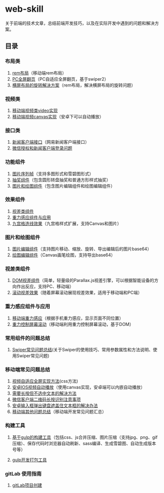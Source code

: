 # web-skill

关于前端的技术文章，总结前端开发技巧，以及在实际开发中遇到的问题和解决方案。

## 目录

### 布局类

1. [rem布局](https://github.com/randomlwh/f2e-rem)（移动端rem布局）
2. [PC全屏翻页](https://github.com/momo1030/Plugins/tree/master/pc-responsive)（PC自适应全屏翻页，基于swiper2）
3. [横屏布局的旋转解决方案](https://github.com/randomlwh/f2e-rem-rotate)（rem布局，解决横屏布局的旋转问题）

### 视频类
1. [移动端视频类video实现](https://github.com/randomlwh/f2e-rem)
2. [移动端视频canvas实现](https://github.com/momo1030/Plugins/tree/master/pc-responsive)（安卓下可以自动播放）

### 接口类

1. [新闻客户端接口](http://doc.ws.netease.com/pages/viewpage.action?pageId=2886075)（网易新闻客户端接口）
2. [微信授权和新闻客户端登录问题](./docs/weixinAndNewApp)

### 功能组件

1. [图片序列帧](http://tgideas.github.io/motion/doc/data/component/mo.Film.html)（支持多图形式和雪碧图形式）
2. [抽奖组件](http://tgideas.github.io/motion/doc/data/component/mo.Lottery.html)（包含圆形转盘抽奖和普通方形样式抽奖）
3. [图片和绘图组件](#图片和绘图组件)（包含图片编辑组件和绘图编辑组件）

### 效果组件

1. [视差类组件](#视差类组件)
2. [重力感应组件与应用](#重力感应组件与应用)
3. [九宫格连线效果](https://github.com/NalvyBoo/H5lock)（九宫格样式扩展，支持Canvas和图片）

### 图片和绘图组件

1. [图片编辑组件](https://github.com/rkweb/imgEditor)（支持图片移动、缩放、旋转、导出编辑后的图片base64）
2. [绘图编辑组件](./elCanvas)（Canvas画笔绘图，支持导出base64）

### 视差类组件

1. [DOM视差组件](http://www.jq22.com/jquery-info178)（简单，轻量级的Parallax.js视差引擎，可以根据智能设备的方向作出反应，支持PC、移动端）
2. [滚动视差效果](./docs/skrollr)（随着屏幕滚动展现视差效果，适用于移动端和PC端）

### 重力感应组件与应用

1. [移动端重力感应](https://github.com/momo1030/Plugins/tree/master/pos-simplify.js)（根据手机重力感应，显示页面不同位置）
2. [重力控制屏幕滚动](https://github.com/NalvyBoo/gravityScroll)（移动端利用重力控制屏幕滚动，基于DOM）

### 常用组件的问题总结

1. [Swiper常见问题总结](./swiper-docs)(关于Swiper的使用技巧、常用参数属性和方法说明、使用Swiper常见问题)

### 移动端常见问题总结

1. [视频自适应全屏实现方法](./docs/webIssues/README.md/#视频自适应全屏实现方法)(css方法)
2. [安卓IOS视频自动播放](https://github.com/randomlwh/jsmpeg-ffmpeg)（使用canvas实现，安卓端可以内嵌自动播放）
2. [需要长按但不选中文本的解决方法](./docs/webIssues/README.md/#需要长按但不选中文本的方法)
3. [微信客户端二维码长按识别注意事项](./docs/webIssues/README.md/#微信客户端二维码长按识别注意事项)
4. [安卓输入框弹出键盘遮盖住文本框的解决办法](./docs/webIssues/README.md/#安卓输入框弹出键盘遮盖住文本框的解决办法)
5. [移动端其他问题总结](./docs/webIssues)（移动端开发常见问题汇总）

### 构建工具

1. [基于gulp的构建工具](https://github.com/rkweb/gulp-tool)（包括css、js合并压缩、图片压缩（支持jpg、png、gif压缩）、保存代码时浏览器自动刷新、sass编译、生成雪碧图、自动生成版本号等）

2. [gulp开发打包工具](https://github.com/wbbhacker/f2e-gulp)

### gitLab 使用指南
1. [gitLab项目创建](./docs/gitLab/README.md)
